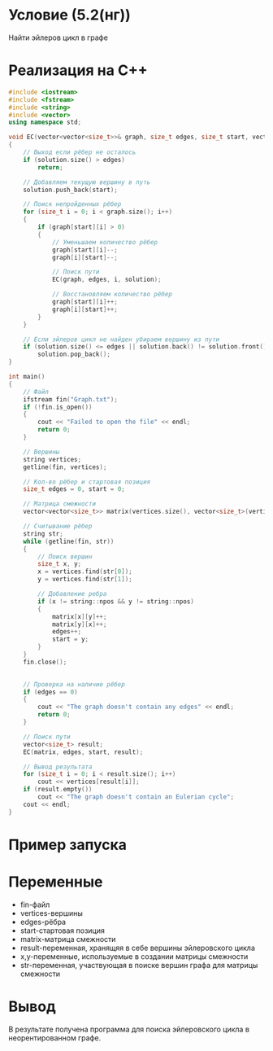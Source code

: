 # Условие (5.2(нг))
Найти эйлеров цикл в графе
# Реализация на C++
``` C++
#include <iostream>
#include <fstream>
#include <string>
#include <vector>
using namespace std;

void EC(vector<vector<size_t>>& graph, size_t edges, size_t start, vector<size_t>& solution)
{
    // Выход если рёбер не осталось
    if (solution.size() > edges)
        return;

    // Добавляем текущую вершину в путь
    solution.push_back(start);

    // Поиск непройденных рёбер
    for (size_t i = 0; i < graph.size(); i++)
    {
        if (graph[start][i] > 0)
        {
            // Уменьшаем количество рёбер
            graph[start][i]--;
            graph[i][start]--;

            // Поиск пути
            EC(graph, edges, i, solution);

            // Восстановляем количество рёбер
            graph[start][i]++;
            graph[i][start]++;
        }
    }

    // Если эйлеров цикл не найден убираем вершину из пути
    if (solution.size() <= edges || solution.back() != solution.front())
        solution.pop_back();
}

int main()
{
    // Файл 
    ifstream fin("Graph.txt");
    if (!fin.is_open())
    {
        cout << "Failed to open the file" << endl;
        return 0;
    }

    // Вершины
    string vertices;
    getline(fin, vertices);

    // Кол-во рёбер и стартовая позиция
    size_t edges = 0, start = 0;

    // Матрица смежности
    vector<vector<size_t>> matrix(vertices.size(), vector<size_t>(vertices.size(), 0));

    // Считывание рёбер
    string str;
    while (getline(fin, str))
    {
        // Поиск вершин
        size_t x, y;
        x = vertices.find(str[0]);
        y = vertices.find(str[1]);

        // Добавление ребра 
        if (x != string::npos && y != string::npos)
        {
            matrix[x][y]++;
            matrix[y][x]++;
            edges++;
            start = y;
        }
    }
    fin.close();
    

    // Проверка на наличие рёбер
    if (edges == 0)
    {
        cout << "The graph doesn't contain any edges" << endl;
        return 0;
    }

    // Поиск пути
    vector<size_t> result;
    EC(matrix, edges, start, result);

    // Вывод результата
    for (size_t i = 0; i < result.size(); i++)
        cout << vertices[result[i]];
    if (result.empty())
        cout << "The graph doesn't contain an Eulerian cycle";
    cout << endl;
}
```
# Пример запуска

# Переменные
- fin-файл
- vertices-вершины
- edges-рёбра
- start-стартовая позиция
- matrix-матрица смежности
- result-переменная, хранящяя в себе вершины эйлеровского цикла
- x,y-переменные, используемые в создании матрицы смежности
- str-переменная, участвующая в поиске вершин графа для матрицы смежности
# Вывод
В результате получена программа для поиска эйлеровского цикла в неорентированном графе.


